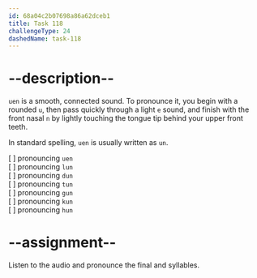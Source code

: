 ```yaml
---
id: 68a04c2b07698a86a62dceb1
title: Task 118
challengeType: 24
dashedName: task-118
---
```


<!--SPEAKING-->

<!-- (Audio) A: uen, lun, dun, tun, gun, kun, hun -->

# --description--

`uen` is a smooth, connected sound. To pronounce it, you begin with a rounded `u`, then pass quickly through a light `e` sound, and finish with the front nasal `n` by lightly touching the tongue tip behind your upper front teeth.

In standard spelling, `uen` is usually written as `un`.

[ ] pronouncing `uen`  
[ ] pronouncing `lun`  
[ ] pronouncing `dun`  
[ ] pronouncing `tun`  
[ ] pronouncing `gun`  
[ ] pronouncing `kun`  
[ ] pronouncing `hun`

# --assignment--

Listen to the audio and pronounce the final and syllables.
